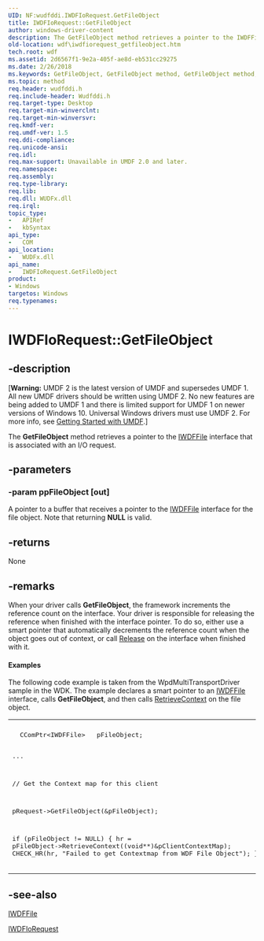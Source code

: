 ```yaml
---
UID: NF:wudfddi.IWDFIoRequest.GetFileObject
title: IWDFIoRequest::GetFileObject
author: windows-driver-content
description: The GetFileObject method retrieves a pointer to the IWDFFile interface that is associated with an I/O request.
old-location: wdf\iwdfiorequest_getfileobject.htm
tech.root: wdf
ms.assetid: 2d6567f1-9e2a-405f-ae8d-eb531cc29275
ms.date: 2/26/2018
ms.keywords: GetFileObject, GetFileObject method, GetFileObject method,IWDFIoRequest interface, IWDFIoRequest interface,GetFileObject method, IWDFIoRequest.GetFileObject, IWDFIoRequest::GetFileObject, UMDFRequestObjectRef_50a8506d-039a-448a-8459-30e89ac1021c.xml, umdf.iwdfiorequest_getfileobject, wdf.iwdfiorequest_getfileobject, wudfddi/IWDFIoRequest::GetFileObject
ms.topic: method
req.header: wudfddi.h
req.include-header: Wudfddi.h
req.target-type: Desktop
req.target-min-winverclnt: 
req.target-min-winversvr: 
req.kmdf-ver: 
req.umdf-ver: 1.5
req.ddi-compliance: 
req.unicode-ansi: 
req.idl: 
req.max-support: Unavailable in UMDF 2.0 and later.
req.namespace: 
req.assembly: 
req.type-library: 
req.lib: 
req.dll: WUDFx.dll
req.irql: 
topic_type:
-	APIRef
-	kbSyntax
api_type:
-	COM
api_location:
-	WUDFx.dll
api_name:
-	IWDFIoRequest.GetFileObject
product:
- Windows
targetos: Windows
req.typenames: 
---
```


# IWDFIoRequest::GetFileObject


## -description


<p class="CCE_Message">[<b>Warning:</b> UMDF 2 is the latest version of UMDF and supersedes UMDF 1.  All new UMDF drivers should be written using UMDF 2.  No new features are being added to UMDF 1 and there is limited support for UMDF 1 on newer versions of Windows 10.  Universal Windows drivers must use UMDF 2.  For more info, see <a href="https://docs.microsoft.com/windows-hardware/drivers/wdf/getting-started-with-umdf-version-2">Getting Started with UMDF</a>.]

The <b>GetFileObject</b> method retrieves a pointer to the <a href="https://msdn.microsoft.com/library/windows/hardware/ff558912">IWDFFile</a> interface that is associated with an I/O request.


## -parameters




### -param ppFileObject [out]

A pointer to a buffer that receives a pointer to the <a href="https://msdn.microsoft.com/library/windows/hardware/ff558912">IWDFFile</a> interface for the file object. Note that returning <b>NULL</b> is valid.


## -returns



None




## -remarks



When your driver calls <b>GetFileObject</b>, the framework increments the reference count on the interface.  Your driver is responsible for releasing the reference when finished with the interface pointer. To do so, either use a smart pointer that automatically decrements the reference count when the object goes out of context, or call  <a href="https://msdn.microsoft.com/4b494c6f-f0ee-4c35-ae45-ed956f40dc7a">Release</a> on the interface when finished with it.


#### Examples

The following code example is taken from the WpdMultiTransportDriver sample in the WDK. The example declares a smart pointer to an <a href="https://msdn.microsoft.com/library/windows/hardware/ff558912">IWDFFile</a> interface, calls <b>GetFileObject</b>, and then calls <a href="https://msdn.microsoft.com/b76acae1-3c37-4095-bf8b-1785dc90f378">RetrieveContext</a> on the file object.

<div class="code"><span codelanguage=""><table>
<tr>
<th></th>
</tr>
<tr>
<td>
<pre>  CComPtr&lt;IWDFFile&gt;   pFileObject;

  ...

  // Get the Context map for this client

  pRequest-&gt;GetFileObject(&amp;pFileObject);

  if (pFileObject != NULL)
  {
      hr = pFileObject-&gt;RetrieveContext((void**)&amp;pClientContextMap);
      CHECK_HR(hr, "Failed to get Contextmap from WDF File Object");
  }
  </pre>
</td>
</tr>
</table></span></div>



## -see-also




<a href="https://msdn.microsoft.com/library/windows/hardware/ff558912">IWDFFile</a>



<a href="https://msdn.microsoft.com/library/windows/hardware/ff558985">IWDFIoRequest</a>
 

 


